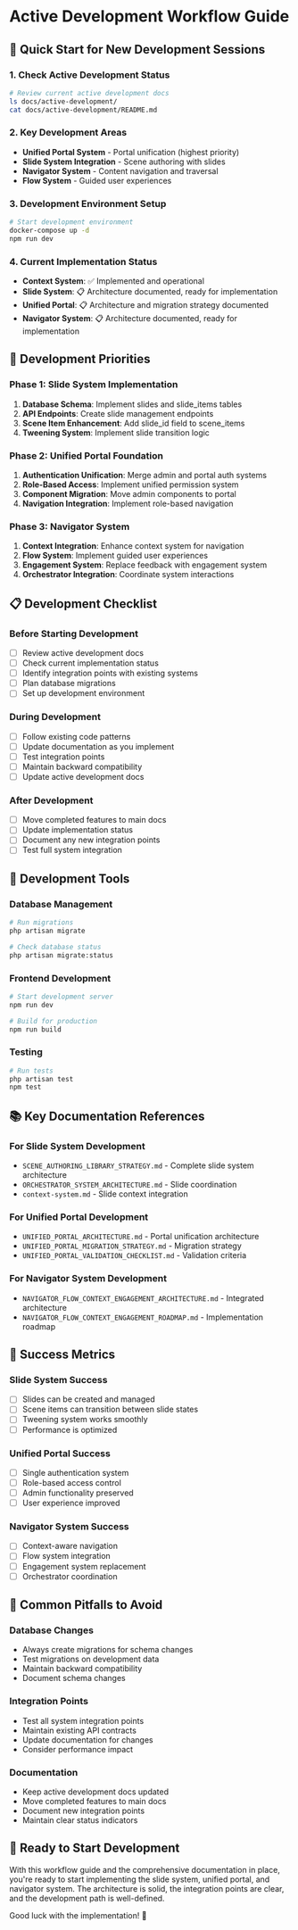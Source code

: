 # Active Development Workflow Guide

## 🚀 **Quick Start for New Development Sessions**

### **1. Check Active Development Status**
```bash
# Review current active development docs
ls docs/active-development/
cat docs/active-development/README.md
```

### **2. Key Development Areas**
- **Unified Portal System** - Portal unification (highest priority)
- **Slide System Integration** - Scene authoring with slides
- **Navigator System** - Content navigation and traversal
- **Flow System** - Guided user experiences

### **3. Development Environment Setup**
```bash
# Start development environment
docker-compose up -d
npm run dev
```

### **4. Current Implementation Status**
- **Context System**: ✅ Implemented and operational
- **Slide System**: 📋 Architecture documented, ready for implementation
- **Unified Portal**: 📋 Architecture and migration strategy documented
- **Navigator System**: 📋 Architecture documented, ready for implementation

## 🎯 **Development Priorities**

### **Phase 1: Slide System Implementation**
1. **Database Schema**: Implement slides and slide_items tables
2. **API Endpoints**: Create slide management endpoints
3. **Scene Item Enhancement**: Add slide_id field to scene_items
4. **Tweening System**: Implement slide transition logic

### **Phase 2: Unified Portal Foundation**
1. **Authentication Unification**: Merge admin and portal auth systems
2. **Role-Based Access**: Implement unified permission system
3. **Component Migration**: Move admin components to portal
4. **Navigation Integration**: Implement role-based navigation

### **Phase 3: Navigator System**
1. **Context Integration**: Enhance context system for navigation
2. **Flow System**: Implement guided user experiences
3. **Engagement System**: Replace feedback with engagement system
4. **Orchestrator Integration**: Coordinate system interactions

## 📋 **Development Checklist**

### **Before Starting Development**
- [ ] Review active development docs
- [ ] Check current implementation status
- [ ] Identify integration points with existing systems
- [ ] Plan database migrations
- [ ] Set up development environment

### **During Development**
- [ ] Follow existing code patterns
- [ ] Update documentation as you implement
- [ ] Test integration points
- [ ] Maintain backward compatibility
- [ ] Update active development docs

### **After Development**
- [ ] Move completed features to main docs
- [ ] Update implementation status
- [ ] Document any new integration points
- [ ] Test full system integration

## 🔧 **Development Tools**

### **Database Management**
```bash
# Run migrations
php artisan migrate

# Check database status
php artisan migrate:status
```

### **Frontend Development**
```bash
# Start development server
npm run dev

# Build for production
npm run build
```

### **Testing**
```bash
# Run tests
php artisan test
npm test
```

## 📚 **Key Documentation References**

### **For Slide System Development**
- `SCENE_AUTHORING_LIBRARY_STRATEGY.md` - Complete slide system architecture
- `ORCHESTRATOR_SYSTEM_ARCHITECTURE.md` - Slide coordination
- `context-system.md` - Slide context integration

### **For Unified Portal Development**
- `UNIFIED_PORTAL_ARCHITECTURE.md` - Portal unification architecture
- `UNIFIED_PORTAL_MIGRATION_STRATEGY.md` - Migration strategy
- `UNIFIED_PORTAL_VALIDATION_CHECKLIST.md` - Validation criteria

### **For Navigator System Development**
- `NAVIGATOR_FLOW_CONTEXT_ENGAGEMENT_ARCHITECTURE.md` - Integrated architecture
- `NAVIGATOR_FLOW_CONTEXT_ENGAGEMENT_ROADMAP.md` - Implementation roadmap

## 🎯 **Success Metrics**

### **Slide System Success**
- [ ] Slides can be created and managed
- [ ] Scene items can transition between slide states
- [ ] Tweening system works smoothly
- [ ] Performance is optimized

### **Unified Portal Success**
- [ ] Single authentication system
- [ ] Role-based access control
- [ ] Admin functionality preserved
- [ ] User experience improved

### **Navigator System Success**
- [ ] Context-aware navigation
- [ ] Flow system integration
- [ ] Engagement system replacement
- [ ] Orchestrator coordination

## 🚨 **Common Pitfalls to Avoid**

### **Database Changes**
- Always create migrations for schema changes
- Test migrations on development data
- Maintain backward compatibility
- Document schema changes

### **Integration Points**
- Test all system integration points
- Maintain existing API contracts
- Update documentation for changes
- Consider performance impact

### **Documentation**
- Keep active development docs updated
- Move completed features to main docs
- Document new integration points
- Maintain clear status indicators

## 🎉 **Ready to Start Development**

With this workflow guide and the comprehensive documentation in place, you're ready to start implementing the slide system, unified portal, and navigator system. The architecture is solid, the integration points are clear, and the development path is well-defined.

Good luck with the implementation! 🚀

